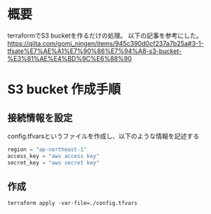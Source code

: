 # 概要
terraformでS3 bucketを作るだけの処理。
以下の記事を参考にした。
https://qiita.com/gomi_ningen/items/945c390d0cf237a7b25a#3-1-tfsate%E7%AE%A1%E7%90%86%E7%94%A8-s3-bucket-%E3%81%AE%E4%BD%9C%E6%88%90

# S3 bucket 作成手順
## 接続情報を設定
config.tfvarsというファイルを作成し、以下のような情報を記述する

```config.tfvars
region = "ap-northeast-1"
access_key = "aws access key"
secret_key = "aws secret key"
```

## 作成
```
terraform apply -var-file=./config.tfvars
```

